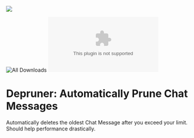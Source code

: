 ![](https://img.shields.io/badge/Foundry-v12-informational)
<!--- Downloads @ Latest Badge -->
<!--- replace <user>/<repo> with your username/repository -->
![All Downloads](https://img.shields.io/github/downloads/ChasarooniZ/auto-chat-message-pruner/total?color=5e0000&label=All%20Downloads)
![Latest Release Download Count](https://img.shields.io/github/downloads/ChasarooniZ/auto-chat-message-pruner/latest/module.zip)

<!--- Forge Bazaar Install % Badge -->
<!--- replace <your-module-name> with the `name` in your manifest -->
<!--- ![Forge Installs](https://img.shields.io/badge/dynamic/json?label=Forge%20Installs&query=package.installs&suffix=%25&url=https%3A%2F%2Fforge-vtt.com%2Fapi%2Fbazaar%2Fpackage%2F<your-module-name>&colorB=4aa94a) -->


# Depruner: Automatically Prune Chat Messages
Automatically deletes the oldest Chat Message after you exceed your limit. Should help performance drastically.
